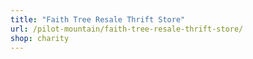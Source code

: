 ```yaml
---
title: "Faith Tree Resale Thrift Store"
url: /pilot-mountain/faith-tree-resale-thrift-store/
shop: charity
---
```

